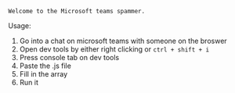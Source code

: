 ```Welcome to the Microsoft teams spammer.```

Usage: 

1. Go into a chat on microsoft teams with someone on the broswer
2. Open dev tools by either right clicking or `ctrl + shift + i`
3. Press console tab on dev tools
4. Paste the .js file
5. Fill in the array
6. Run it
